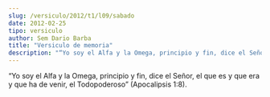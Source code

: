 ```yaml
---
slug: /versiculo/2012/t1/l09/sabado
date: 2012-02-25
tipo: versiculo
author: Sem Dario Barba
title: "Versiculo de memoria"
description: "“Yo soy el Alfa y la Omega, principio y fin, dice el Señor, el que es y que  era y que ha de venir, el Todopoderoso” (Apocalipsis 1:8)."
---
```


“Yo soy el Alfa y la Omega, principio y fin, dice el Señor, el que es y que era y que ha de venir, el Todopoderoso” (Apocalipsis 1:8).
